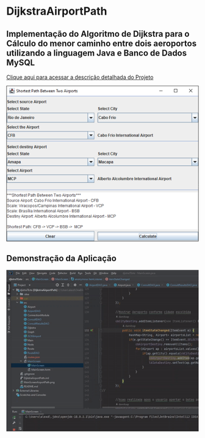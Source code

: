 # DijkstraAirportPath
## Implementação do Algoritmo de Dijkstra para o Cálculo do menor caminho entre dois aeroportos utilizando a linguagem Java e Banco de Dados MySQL
[Clique aqui para acessar a descrição detalhada do Projeto](https://cgezes.notion.site/Menor-Caminho-entre-dois-Aeroportos-402e31e242654ee292b4d2f3b143b743)

![Screenshot](https://github.com/damitzap/DijkstraAirportPath/blob/master/MainScreenAirportPath.png)
## Demonstração da Aplicação
![hippo](https://github.com/damitzap/DijkstraAirportPath/blob/master/funcionamento_aplicacao.gif)
